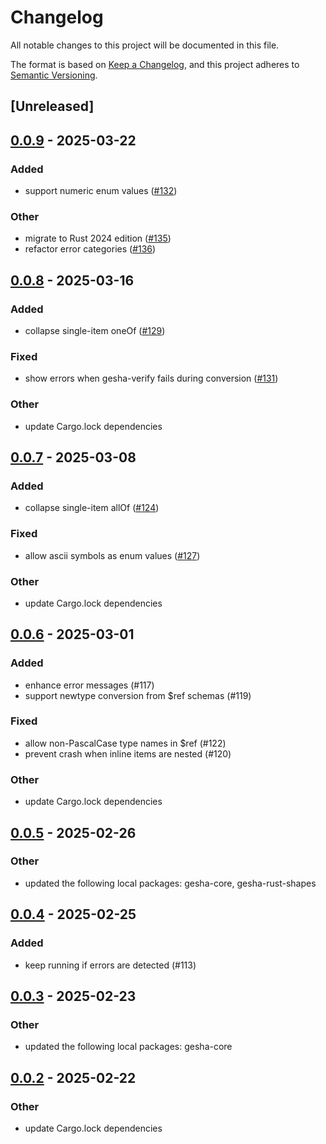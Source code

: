 # Changelog

All notable changes to this project will be documented in this file.

The format is based on [Keep a Changelog](https://keepachangelog.com/en/1.0.0/),
and this project adheres to [Semantic Versioning](https://semver.org/spec/v2.0.0.html).

## [Unreleased]

## [0.0.9](https://github.com/x7c1/gesha/compare/gesha-v0.0.8...gesha-v0.0.9) - 2025-03-22

### Added

- support numeric enum values ([#132](https://github.com/x7c1/gesha/pull/132))

### Other

- migrate to Rust 2024 edition ([#135](https://github.com/x7c1/gesha/pull/135))
- refactor error categories ([#136](https://github.com/x7c1/gesha/pull/136))

## [0.0.8](https://github.com/x7c1/gesha/compare/gesha-v0.0.7...gesha-v0.0.8) - 2025-03-16

### Added

- collapse single-item oneOf ([#129](https://github.com/x7c1/gesha/pull/129))

### Fixed

- show errors when gesha-verify fails during conversion ([#131](https://github.com/x7c1/gesha/pull/131))

### Other

- update Cargo.lock dependencies

## [0.0.7](https://github.com/x7c1/gesha/compare/gesha-v0.0.6...gesha-v0.0.7) - 2025-03-08

### Added

- collapse single-item allOf ([#124](https://github.com/x7c1/gesha/pull/124))

### Fixed

- allow ascii symbols as enum values ([#127](https://github.com/x7c1/gesha/pull/127))

### Other

- update Cargo.lock dependencies

## [0.0.6](https://github.com/x7c1/gesha/compare/gesha-v0.0.5...gesha-v0.0.6) - 2025-03-01

### Added

- enhance error messages (#117)
- support newtype conversion from $ref schemas (#119)

### Fixed

- allow non-PascalCase type names in $ref (#122)
- prevent crash when inline items are nested (#120)

### Other

- update Cargo.lock dependencies

## [0.0.5](https://github.com/x7c1/gesha/compare/gesha-v0.0.4...gesha-v0.0.5) - 2025-02-26

### Other

- updated the following local packages: gesha-core, gesha-rust-shapes

## [0.0.4](https://github.com/x7c1/gesha/compare/gesha-v0.0.3...gesha-v0.0.4) - 2025-02-25

### Added

- keep running if errors are detected (#113)

## [0.0.3](https://github.com/x7c1/gesha/compare/gesha-v0.0.2...gesha-v0.0.3) - 2025-02-23

### Other

- updated the following local packages: gesha-core

## [0.0.2](https://github.com/x7c1/gesha/compare/gesha-v0.0.1...gesha-v0.0.2) - 2025-02-22

### Other

- update Cargo.lock dependencies
